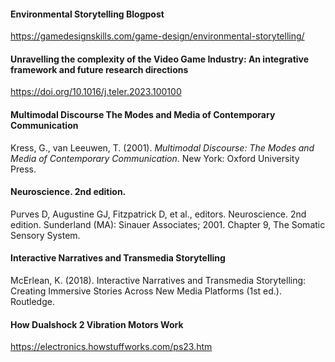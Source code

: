#### Environmental Storytelling Blogpost
https://gamedesignskills.com/game-design/environmental-storytelling/
#### Unravelling the complexity of the Video Game Industry: An integrative framework and future research directions
https://doi.org/10.1016/j.teler.2023.100100
#### Multimodal Discourse The Modes and Media of Contemporary Communication
Kress, G., van Leeuwen, T. (2001). _Multimodal Discourse: The Modes and Media of Contemporary Communication_. New York: Oxford University Press.
#### Neuroscience. 2nd edition.
Purves D, Augustine GJ, Fitzpatrick D, et al., editors. Neuroscience. 2nd edition. Sunderland (MA): Sinauer Associates; 2001. Chapter 9, The Somatic Sensory System.
#### Interactive Narratives and Transmedia Storytelling
McErlean, K. (2018). Interactive Narratives and Transmedia Storytelling: Creating Immersive Stories Across New Media Platforms (1st ed.). Routledge.
#### How Dualshock 2 Vibration Motors Work
https://electronics.howstuffworks.com/ps23.htm